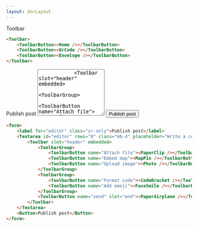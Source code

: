 ```yaml
---
layout: docLayout
---
```


<script>
	import { Toolbar, ToolbarButton, ToolbarGroup, Textarea, Button, Heading } from 'flowbite-svelte';
	import {
		QrCode,
		Envelope,
		Home,
		PaperClip,
		MapPin,
		FaceSmile,
		CodeBracket,
		Photo,
		PaperAirplane
	} from 'svelte-heros-v2';
	import ExampleDiv from '../ExampleDiv.svelte';
</script>

<Heading class="mb-2" tag="h1" customSize="text-3xl">Toolbar</Heading>

<ExampleDiv class="p-8">
	<Toolbar>
		<ToolbarButton><Home /></ToolbarButton>
		<ToolbarButton><QrCode /></ToolbarButton>
		<ToolbarButton><Envelope /></ToolbarButton>
	</Toolbar>
</ExampleDiv>

```html
<Toolbar>
	<ToolbarButton><Home /></ToolbarButton>
	<ToolbarButton><QrCode /></ToolbarButton>
	<ToolbarButton><Envelope /></ToolbarButton>
</Toolbar>
```

<ExampleDiv class="p-8">
	<form>
		<label for="editor" class="sr-only">Publish post</label>
		<Textarea id="editor" rows="8" class="mb-4" placeholder="Write a comment">
			<Toolbar slot="header" embedded>
				<ToolbarGroup>
					<ToolbarButton name="Attach file"><PaperClip /></ToolbarButton>
					<ToolbarButton name="Embed map"><MapPin /></ToolbarButton>
					<ToolbarButton name="Upload image"><Photo /></ToolbarButton>
				</ToolbarGroup>
				<ToolbarGroup>
					<ToolbarButton name="Format code"><CodeBracket /></ToolbarButton>
					<ToolbarButton name="Add emoji"><FaceSmile /></ToolbarButton>
				</ToolbarGroup>
				<ToolbarButton name="send" slot="end"><PaperAirplane /></ToolbarButton>
			</Toolbar>
		</Textarea>
		<Button>Publish post</Button>
	</form>
</ExampleDiv>

```html
<form>
	<label for="editor" class="sr-only">Publish post</label>
	<Textarea id="editor" rows="8" class="mb-4" placeholder="Write a comment">
		<Toolbar slot="header" embedded>
			<ToolbarGroup>
				<ToolbarButton name="Attach file"><PaperClip /></ToolbarButton>
				<ToolbarButton name="Embed map"><MapPin /></ToolbarButton>
				<ToolbarButton name="Upload image"><Photo /></ToolbarButton>
			</ToolbarGroup>
			<ToolbarGroup>
				<ToolbarButton name="Format code"><CodeBracket /></ToolbarButton>
				<ToolbarButton name="Add emoji"><FaceSmile /></ToolbarButton>
			</ToolbarGroup>
			<ToolbarButton name="send" slot="end"><PaperAirplane /></ToolbarButton>
		</Toolbar>
	</Textarea>
	<Button>Publish post</Button>
</form>
```
